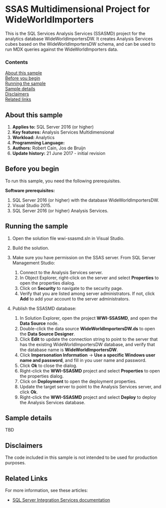 # SSAS Multidimensional Project for WideWorldImporters

This is the SQL Services Analysis Services (SSASMD) project for the analytics database WideWorldImportersDW. It creates Analysis Services cubes based on the WideWorldImportersDW schema, and can be used to run MDX queries against the WideWorldImporters data.

### Contents

[About this sample](#about-this-sample)<br/>
[Before you begin](#before-you-begin)<br/>
[Running the sample](#run-this-sample)<br/>
[Sample details](#sample-details)<br/>
[Disclaimers](#disclaimers)<br/>
[Related links](#related-links)<br/>


<a name=about-this-sample></a>

## About this sample

<!-- Delete the ones that don't apply -->
1. **Applies to:** SQL Server 2016 (or higher)
1. **Key features:** Analysis Services Multidimensional
1. **Workload:** Analytics
1. **Programming Language:**
1. **Authors:** Robert Cain, Jos de Bruijn
1. **Update history:** 21 June 2017 - initial revision

<a name=before-you-begin></a>

## Before you begin

To run this sample, you need the following prerequisites.

**Software prerequisites:**

1. SQL Server 2016 (or higher) with the database WideWorldImportersDW.
2. Visual Studio 2015.
3. SQL Server 2016 (or higher) Analysis Services.

<a name=run-this-sample></a>

## Running the sample

1. Open the solution file wwi-ssasmd.sln in Visual Studio.

2. Build the solution.

3. Make sure you have permission on the SSAS server. From SQL Server Management Studio:
    1. Connect to the Analysis Services server.
    1. In Object Explorer, right-click on the server and select **Properties** to open the properties dialog.
    1. Click on **Security** to navigate to the security page.
    1. Verify that you are listed among server administrators. If not, click **Add** to add your account to the server administrators.

4. Publish the SSASMD database:
    1. In Solution Explorer, open the project **WWI-SSASMD**, and open the **Data Source** node.
    1. Double-click the data source **WideWorldImportersDW.ds** to open the **Data Source Designer**.
    1. Click **Edit** to update the connection string to point to the server that has the existing WideWorldImportersDW database, and verify that the database name is **WideWorldImportersDW**.
    1. Click **Impersonation Information** -> **Use a specific Windows user name and password**, and fill in you user name and password.
    1. Click **Ok** to close the dialog.
    1. Right-click the **WWI-SSASMD** project and select **Properties** to open the properties dialog.
    1. Click on **Deployment** to open the deployment properties.
    1. Update the target server to point to the Analysis Services server, and click **Ok**.
    1. Right-click the **WWI-SSASMD** project and select **Deploy** to deploy the Analysis Services database.


## Sample details

TBD

<a name=disclaimers></a>

## Disclaimers
The code included in this sample is not intended to be used for production purposes.

<a name=related-links></a>

## Related Links
For more information, see these articles:
- [SQL Server Integration Services documentation](https://msdn.microsoft.com/library/ms141026.aspx)
